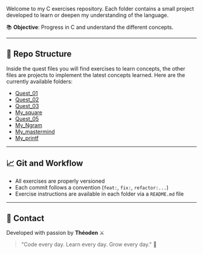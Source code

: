 Welcome to my C exercises repository.
Each folder contains a small project developed to learn or deepen my understanding of the language.

📚 **Objective**: Progress in C and understand the different concepts.

___

## 🚀 Repo Structure

Inside the quest files you will find exercises to learn concepts, the other files are projects to implement the latest concepts learned.
Here are the currently available folders:

- [Quest_01](./quest_01)
- [Quest_02](./quest_02)
- [Quest_03](./quest_03)
- [My_square](./my_square)
- [Quest_05](./quest_05)
- [My_Ngram](./my_ngram)
- [My_mastermind](./my_mastermind)
- [My_printf](./my_printf)

---

## 📈 Git and Workflow

- All exercises are properly versioned
- Each commit follows a convention (`feat:`, `fix:`, `refactor:...`)
- Exercise instructions are available in each folder via a `README.md` file

---

## 📣 Contact

Developed with passion by **Théoden** ⚔️  
> "Code every day. Learn every day. Grow every day." 💪
